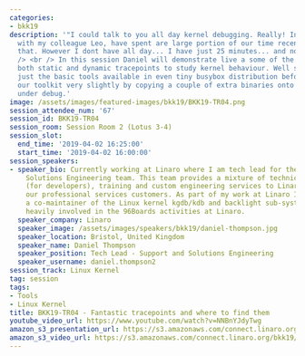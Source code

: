 ```yaml
---
categories:
- bkk19
description: '"I could talk to you all day kernel debugging. Really! In fact I, along
  with my colleague Leo, have spent are large portion of our time recently doing exactly
  that. However I dont have all day... I have just 25 minutes... and no slides."<br
  /> <br /> In this session Daniel will demonstrate live a some of the ways to exploit
  both static and dynamic tracepoints to study kernel behaviour. Well start out using
  just the basic tools available in even tiny busybox distribution before expanding
  our toolkit very slightly by copying a couple of extra binaries onto the system
  under debug.'
image: /assets/images/featured-images/bkk19/BKK19-TR04.png
session_attendee_num: '67'
session_id: BKK19-TR04
session_room: Session Room 2 (Lotus 3-4)
session_slot:
  end_time: '2019-04-02 16:25:00'
  start_time: '2019-04-02 16:00:00'
session_speakers:
- speaker_bio: Currently working at Linaro where I am tech lead for the Support and
    Solutions Engineering team. This team provides a mixture of technical support
    (for developers), training and custom engineering services to Linaro members and
    our professional services customers. As part of my work at Linaro I have become
    a co-maintainer of the Linux kernel kgdb/kdb and backlight sub-systems. I am also
    heavily involved in the 96Boards activities at Linaro.
  speaker_company: Linaro
  speaker_image: /assets/images/speakers/bkk19/daniel-thompson.jpg
  speaker_location: Bristol, United Kingdom
  speaker_name: Daniel Thompson
  speaker_position: Tech Lead - Support and Solutions Engineering
  speaker_username: daniel.thompson2
session_track: Linux Kernel
tag: session
tags:
- Tools
- Linux Kernel
title: BKK19-TR04 - Fantastic tracepoints and where to find them
youtube_video_url: https://www.youtube.com/watch?v=NNBnYJdyTwg
amazon_s3_presentation_url: https://s3.amazonaws.com/connect.linaro.org/bkk19/presentations/bkk19-tr04.pdf
amazon_s3_video_url: https://s3.amazonaws.com/connect.linaro.org/bkk19/videos/bkk19-tr04.mp4
---
```

